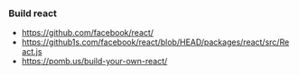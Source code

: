 ### Build react

- https://github.com/facebook/react/
- https://github1s.com/facebook/react/blob/HEAD/packages/react/src/React.js
- https://pomb.us/build-your-own-react/